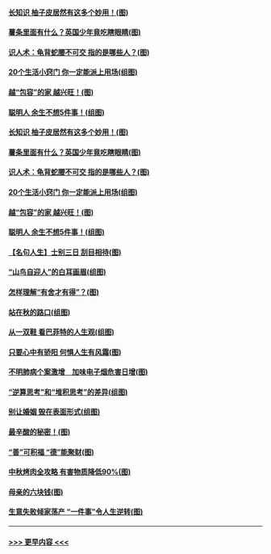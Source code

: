 #### [长知识 柚子皮居然有这多个妙用！(图)](../pages/p8/907425.md?t=09171044) 
#### [薯条里面有什么？英国少年竟吃瞎眼睛(图)](../pages/p8/907381.md?t=09171044) 
#### [识人术：龟背蛇腰不可交 指的是哪些人？(图)](../pages/p8/907503.md?t=09171044) 
#### [20个生活小窍门 你一定能派上用场(组图)](../pages/p8/907510.md?t=09171044) 
#### [越“包容”的家 越兴旺！(图)](../pages/p8/907328.md?t=09171044) 
#### [聪明人 余生不想5件事！(组图)](../pages/p8/907364.md?t=09171044) 
#### [长知识 柚子皮居然有这多个妙用！(图)](../pages/p8/907425.md?t=09171044) 
#### [薯条里面有什么？英国少年竟吃瞎眼睛(图)](../pages/p8/907381.md?t=09171044) 
#### [识人术：龟背蛇腰不可交 指的是哪些人？(图)](../pages/p8/907503.md?t=09171044) 
#### [20个生活小窍门 你一定能派上用场(组图)](../pages/p8/907510.md?t=09171044) 
#### [越“包容”的家 越兴旺！(图)](../pages/p8/907328.md?t=09171044) 
#### [聪明人 余生不想5件事！(组图)](../pages/p8/907364.md?t=09171044) 
#### [【名句人生】士别三日 刮目相待(图)](../pages/p8/906988.md?t=09171044) 
#### [“山鸟自迎人”的白耳画眉(组图)](../pages/p8/907332.md?t=09171044) 
#### [怎样理解“有舍才有得”？(图)](../pages/p8/906872.md?t=09171044) 
#### [站在秋的路口(组图)](../pages/p8/906914.md?t=09171044) 
#### [从一双鞋 看巴菲特的人生观(组图)](../pages/p8/907311.md?t=09171044) 
#### [只要心中有骄阳 何惧人生有风霜(图)](../pages/p8/907320.md?t=09171044) 
#### [不明肺病个案激增　加味电子烟危害日增(图)](../pages/p8/907307.md?t=09171044) 
#### [“逆算思考”和“堆积思考”的差异(组图)](../pages/p8/907229.md?t=09171044) 
#### [别让婚姻 毁在表面形式(组图)](../pages/p8/907118.md?t=09171044) 
#### [最辛酸的秘密！(图)](../pages/p8/906327.md?t=09171044) 
#### [“善”可积福 “德”能聚财(图)](../pages/p8/906906.md?t=09171044) 
#### [中秋烤肉全攻略 有害物质降低90%(图)](../pages/p8/907227.md?t=09171044) 
#### [母亲的六块钱(图)](../pages/p8/907107.md?t=09171044) 
#### [生意失败倾家荡产 “一件事”令人生逆转(图)](../pages/p8/907101.md?t=09171044) 

----
#### [ >>> 更早内容 <<< ](../indexes/p8-earlier.md)
